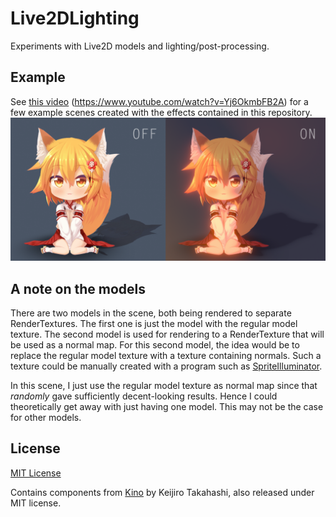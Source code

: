 # Live2DLighting
Experiments with Live2D models and lighting/post-processing.

## Example
See [this video](https://www.youtube.com/watch?v=Yj6OkmbFB2A) (https://www.youtube.com/watch?v=Yj6OkmbFB2A) for a few example scenes created with the effects contained in this repository.
![Screenshot](https://raw.githubusercontent.com/DenchiSoft/Live2DLighting/master/img/preview.png "Screenshot")

## A note on the models
There are two models in the scene, both being rendered to separate RenderTextures. The first one is just the model with the regular model texture. The second model is used for rendering to a RenderTexture that will be used as a normal map. For this second model, the idea would be to replace the regular model texture with a texture containing normals. Such a texture could be manually created with a program such as [SpriteIlluminator](https://www.codeandweb.com/spriteilluminator). 

In this scene, I just use the regular model texture as normal map since that _randomly_ gave sufficiently decent-looking results. Hence I could theoretically get away with just having one model. This may not be the case for other models. 

## License
[MIT License](https://github.com/DenchiSoft/Live2DLighting/blob/master/LICENSE)

Contains components from [Kino](https://github.com/keijiro/Kino) by Keijiro Takahashi, also released under MIT license.
